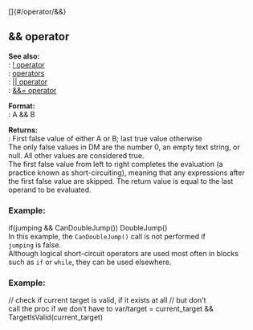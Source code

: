[]{#/operator/&&}    
## && operator    
**See also:**    
:   [! operator](ref/operator/!)    
:   [operators](ref/operator)    
:   [\|\| operator](ref/operator/%7C%7C)    
:   [&&= operator](ref/operator/&&=)    
<!-- -->    
**Format:**    
:   A && B    
<!-- -->    
**Returns:**    
:   First false value of either A or B; last true value otherwise    
The only false values in DM are the number 0, an empty text string, or    
null. All other values are considered true.    
The first false value from left to right completes the evaluation (a    
practice known as short-circuiting), meaning that any expressions after    
the first false value are skipped. The return value is equal to the last    
operand to be evaluated.    
### Example:    
if(jumping && CanDoubleJump()) DoubleJump()    
In this example, the `CanDoubleJump()` call is not performed if    
`jumping` is false.    
Although logical short-circuit operators are used most often in blocks    
such as `if` or `while`, they can be used elsewhere.    
### Example:    
// check if current target is valid, if it exists at all // but don\'t    
call the proc if we don\'t have to var/target = current_target &&    
TargetIsValid(current_target)  